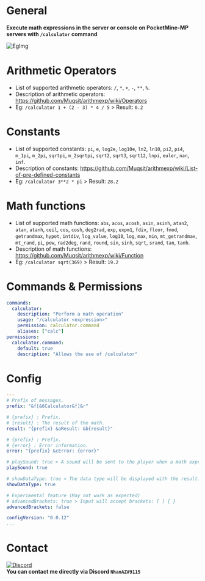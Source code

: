 # General
**Execute math expressions in the server or console on PocketMine-MP servers with `/calculator` command**

![EgImg](https://user-images.githubusercontent.com/60387689/195906906-17494770-75cc-480e-bd68-2a9d98fccda1.png)

# Arithmetic Operators
- List of supported arithmetic operators: `/`, `*`, `+`, `-`, `**`, `%`.  
- Description of arithmetic operators: https://github.com/Muqsit/arithmexp/wiki/Operators
- Eg: `/calculator 1 + (2 - 3) * 4 / 5` > Result: `0.2`

# Constants
- List of supported constants: `pi`, `e`, `log2e`, `log10e`, `ln2`, `ln10`, `pi2`, `pi4`, `m_1pi`, `m_2pi`, `sqrtpi`, `m_2sqrtpi`, `sqrt2`, `sqrt3`, `sqrt12`, `lnpi`, `euler`, `nan`, `inf`.  
- Description of constants: https://github.com/Muqsit/arithmexp/wiki/List-of-pre-defined-constants
- Eg: `/calculator 3**2 * pi` > Result: `28.2`

# Math functions
- List of supported math functions: `abs`, `acos`, `acosh`, `asin`, `asinh`, `atan2`, `atan`, `atanh`, `ceil`, `cos`, `cosh`, `deg2rad`, `exp`, `expm1`, `fdiv`, `floor`, `fmod`, `getrandmax`, `hypot`, `intdiv`, `lcg_value`, `log10`, `log`, `max`, `min`, `mt_getrandmax`, `mt_rand`, `pi`, `pow`, `rad2deg`, `rand`, `round`, `sin`, `sinh`, `sqrt`, `srand`, `tan`, `tanh`.  
- Description of math functions: https://github.com/Muqsit/arithmexp/wiki/Function
- Eg: `/calculator sqrt(369)` > Result: `19.2`

# Commands & Permissions
```yaml
commands:
  calculator:
    description: "Perform a math operation"
    usage: "/calculator <expression>"
    permission: calculator.command
    aliases: ["calc"]
permissions:
  calculator.command:
    default: true
    description: "Allows the use of /calculator"
```

# Config
```yaml
---
# Prefix of messages.
prefix: "&f[&6Calculator&f]&r"

# {prefix} : Prefix.
# {result} : The result of the math.
result: "{prefix} &aResult: &b{result}"

# {prefix} : Prefix.
# {error} : Error information.
error: "{prefix} &cError: {error}"

# playSound: true > A sound will be sent to the player when a math expressions is performed.
playSound: true

# showDataType: true > The data type will be displayed with the result.
showDataType: true

# Experimental feature (May not work as expected)
# advancedBrackets: true > Input will accept brackets: [ ] { }
advancedBrackets: false

configVersion: "0.0.12"
...

```

# Contact
[![Discord](https://img.shields.io/discord/986553214889517088?label=discord&color=7289DA&logo=discord)](https://discord.gg/j2X83ujT6c)\
**You can contact me directly via Discord `NhanAZ#9115`**
